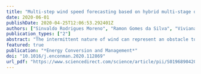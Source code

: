 ```yaml
---
title: "Multi-step wind speed forecasting based on hybrid multi-stage decomposition model and long short-term memory neural network"
date: 2020-06-01
publishDate: 2020-04-25T12:06:53.292401Z
authors: ["Sinvaldo Rodrigues Moreno", "Ramon Gomes da Silva", "Viviana Cocco Mariani", "Leandro dos Santos Coelho"]
publication_types: ["2"]
abstract: "The intermittent nature of wind can represent an obstacle to get reliable wind speed forecasting, thus many methods were developed to improve the accuracy, due to unstable behavior patterns and the presence of noise signal. In order to overcome this issue, a preprocessing step is desirable to provide more reliable data. Decomposition strategy is reported as the crucial component of this improving task of the wind speed forecasting. It can be applied as the first step or as a recurrent process, and normally the raw wind speed data is decomposed in several signal patterns. Based on this understanding, this paper proposed a combination of two signal decomposition strategies, known as variational mode decomposition (VMD) and singular spectral analysis (SSA), with modulation signal theory. The proposed decomposition approach is further coupled with a long short-term memory neural network (LSTM), the adaptive neuro-fuzzy system (ANFIS), echo state network (ESN), support vector regression (SVR) and Gaussian regression process (GRP) models resulting in new ensemble learning approaches. All results obtained through these ensembles are compared between them and demonstrated an error stabilization behavior, ability decomposing the wind speed into uncorrelated components, reducing the errors from one up to twelve steps-ahead forecasting. In general terms, the results indicate that ensembles learning framework are robust and reliable to applications in wind speed forecasting task."
featured: true
publication: "*Energy Conversion and Management*"
doi: "10.1016/j.enconman.2020.112869"
url_pdf: "https://www.sciencedirect.com/science/article/pii/S0196890420304076"
---
```


